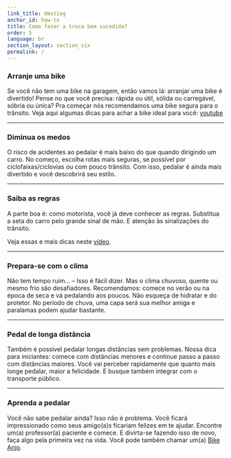 ```yaml
---
link_title: Umstieg
anchor_id: how-to
title: Como fazer a troca bem sucedida?
order: 5
language: br
section_layout: section_six
permalink: /
---
```


### Arranje uma bike
Se você não tem uma bike na garagem, então vamos lá: arranjar uma bike é divertido! Pense no que você precisa: rápida ou útil, sólida ou carregável, sóbria ou única? Pra começar nós recomendamos uma bike segura para o trânsito.
Veja aqui algumas dicas para achar a bike ideal para você: [youtube](https://www.youtube.com/watch?v=QoJ4WxntoBc)

***

### Diminua os medos
O risco de acidentes ao pedalar é mais baixo do que quando dirigindo um carro. No começo, escolha rotas mais seguras, se possível por ciclofaixas/ciclovias ou com pouco trânsito. Com isso, pedalar é ainda mais divertido e você descobrirá seu estilo.


***

### Saiba as regras
A parte boa é: como motorista, você já deve conhecer as regras. Substitua a seta do carro pelo grande sinal de mão. E atenção às sinalizações do trânsito. 


Veja essas e mais dicas neste [vídeo](https://www.youtube.com/watch?v=0Rh9gzybI6E).

***

### Prepara-se com o clima
Não tem tempo ruim... – Isso é fácil dizer. Mas o clima chuvoso, quente ou mesmo frio são desafiadores. Recomendamos: comece no verão ou na época de seca e vá pedalando aos poucos. Não esqueça de hidratar e do protetor. No período de chuva, uma capa será sua melhor amiga e paralamas podem ajudar bastante.

***

### Pedal de longa distância
Também é possível pedalar longas distâncias sem problemas. Nossa dica para iniciantes: comece com distâncias menores e continue passo a passo com distâncias maiores. Você vai perceber rapidamente que quanto mais longe pedalar, maior a felicidade. E busque também integrar com o transporte público.

***

### Aprenda a pedalar
Você não sabe pedalar ainda? Isso não é problema. Você ficará impressionado como seus amigo(a)s ficariam felizes em te ajudar. Encontre um(a) professor(a) paciente e comece. E divirta-se fazendo isso de novo, faça algo pela primeira vez na vida. Você pode também chamar um(a) [Bike Anjo](http://bikeanjo.org/).
